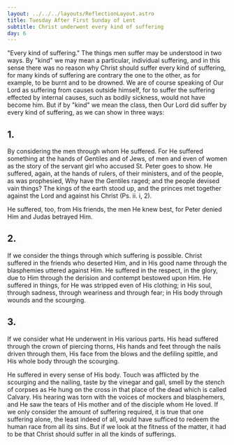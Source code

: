 ```yaml
---
layout: ../../../layouts/ReflectionLayout.astro
title: Tuesday After First Sunday of Lent
subtitle: Christ underwent every kind of suffering
day: 6
---
```


"Every kind of suffering." The things men suffer may be understood in two ways. By "kind" we may mean a particular, individual suffering, and in this sense there was no reason why Christ should suffer every kind of suffering, for many kinds of suffering are contrary the one to the other, as for example, to be burnt and to be drowned. We are of course speaking of Our Lord as suffering from causes outside himself, for to suffer the suffering effected by internal causes, such as bodily sickness, would not have become him. But if by "kind" we mean the class, then Our Lord did suffer by every kind of suffering, as we can show in three ways:

## 1.

By considering the men through whom He suffered. For He suffered something at the hands of Gentiles and of Jews, of men and even of women as the story of the servant girl who accused St. Peter goes to show. He suffered, again, at the hands of rulers, of their ministers, and of the people, as was prophesied, Why have the Gentiles raged; and the people devised vain things? The kings of the earth stood up, and the princes met together against the Lord and against his Christ (Ps. ii. i, 2).

He suffered, too, from His friends, the men He knew best, for Peter denied Him and Judas betrayed Him.

## 2.

If we consider the things through which suffering is possible. Christ suffered in the friends who deserted Him, and in His good name through the blasphemies uttered against Him. He suffered in the respect, in the glory, due to Him through the derision and contempt bestowed upon Him. He suffered in things, for He was stripped even of His clothing; in His soul, through sadness, through weariness and through fear; in His body through wounds and the scourging.

## 3.

If we consider what He underwent in His various parts. His head suffered through the crown of piercing thorns, His hands and feet through the nails driven through them, His face from the blows and the defiling spittle, and His whole body through the scourging.

He suffered in every sense of His body. Touch was afflicted by the scourging and the nailing, taste by the vinegar and gall, smell by the stench of corpses as He hung on the cross in that place of the dead which is called Calvary. His hearing was torn with the voices of mockers and blasphemers, and He saw the tears of His mother and of the disciple whom He loved. If we only consider the amount of suffering required, it is true that one suffering alone, the least indeed of all, would have sufficed to redeem the human race from all its sins. But if we look at the fitness of the matter, it had to be that Christ should suffer in all the kinds of sufferings.
